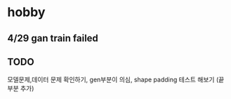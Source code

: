 # hobby

## 4/29 gan train failed

## TODO

모델문제,데이터 문제 확인하기, gen부분이 의심, shape padding 테스트 해보기 (끝부분 추가)
